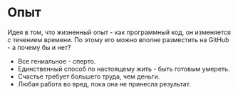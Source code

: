 # Опыт
Идея в том, что жизненный опыт - как программный код, он изменяется с течением времени. По этому его можно вполне разместить на GitHub - а почему бы и нет?

* Все гениальное - сперто.
* Единственный способ по настоящему жить - быть готовым умереть.
* Счастье требует большего труда, чем деньги.
* Любая работа во вред, пока она не принесла результат.
